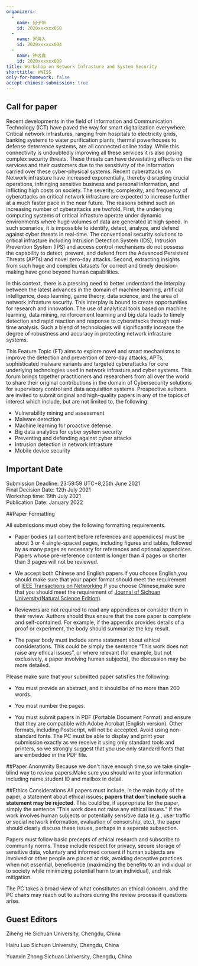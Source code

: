 ```yaml
---
organizers:  
  -
    name: 何子恒
    id: 2020xxxxxx058
  -
    name: 罗海入
    id: 2020xxxxxx004
  -
    name: 钟远鑫
    id: 2020xxxxxx009
title: Workshop on Network Infrasture and System Security  
shorttitle: WNISS  
only-for-homework: false  
accept-chinese-submission: true  
---
```


## Call for paper
Recent developments in the field of Information and Communication Technology (ICT) have paved the way for smart digitalization everywhere. Critical network infrastures, ranging from hospitals to electricity grids, banking systems to water purification plants, thermal powerhouses to defense deterrence systems, are all connected online today. While this connectivity is undoubtedly improving all these services it is also posing complex security threats. These threats can have devastating effects on the services and their customers due to the sensitivity of the information carried over these cyber-physical systems. Recent cyberattacks on Network infrasture have increased exponentially, thereby disrupting crucial operations, infringing sensitive business and personal information, and inflicting high costs on society. The severity, complexity, and frequency of cyberattacks on critical network infrasture are expected to increase further at a much faster pace in the near future. The reasons behind such an increasing number of cyberattacks are twofold. First, the underlying computing systems of critical infrasture operate under dynamic environments where huge volumes of data are generated at high speed. In such scenarios, it is impossible to identify, detect, analyze, and defend against cyber threats in real-time. The conventional security solutions to critical infrasture including Intrusion Detection System (IDS), Intrusion Prevention System (IPS) and access control mechanisms do not possess the capability to detect, prevent, and defend from the Advanced Persistent Threats (APTs) and novel zero-day attacks. Second, extracting insights from such huge and complex datasets for correct and timely decision-making have gone beyond human capabilities.

In this context, there is a pressing need to better understand the interplay between the latest advances in the domain of machine learning, artificial intelligence, deep learning, game theory, data science, and the area of network infrasture security. This interplay is bound to create opportunities for research and innovation. The use of analytical tools based on machine learning, data mining, reinforcement learning and big data leads to timely detection and rapid reaction and response to cyberattacks through real-time analysis. Such a blend of technologies will significantly increase the degree of robustness and accuracy in protecting network infrasture systems.

This Feature Topic (FT) aims to explore novel and smart mechanisms to improve the detection and prevention of zero-day attacks, APTs, sophisticated malware variants and targeted cyberattacks for core underlying technologies used in network infrasture and cyber systems. This forum brings together practitioners and researchers from all over the world to share their original contributions in the domain of Cybersecurity solutions for supervisory control and data acquisition systems. Prospective authors are invited to submit original and high-quality papers in any of the topics of interest which include, but are not limited to, the following:

- Vulnerability mining and assessment
- Malware detection 
- Machine learning for proactive defense
- Big data analytics for cyber system security
- Preventing and defending against cyber attacks
- Intrusion detection in network infrasture
- Mobile device security

## Important Date

Submission Deadline: 23:59:59 UTC+8,25th June 2021  
Final Decision Date: 12th July 2021  
Workshop time: 19th July 2021  
Publication Date: January 2022

##Paper Formatting

All submissions must obey the following formatting requirements.

- Paper bodies (all content before references and appendices) must be about 3 or 4 single-spaced pages, including figures and tables, followed by as many pages as necessary for references and optional appendices. Papers whose pre-reference content is longer than 4 pages or shorter than 3 pages will not be reviewed.

- We accept both Chinese and English papers.If you choose English,you should make sure that your paper format should meet the requirement of [IEEE Transactions on Networking](https://www.ieee.org/conferences/publishing/templates.html).If you choose Chinese,make sure that you should meet the requirement of [Journal of Sichuan University(Natural Science Edition)](http://science.ijournals.cn/uploadfile/news_images/jsunature_cn/2020-12-16/mode.pdf).

- Reviewers are not required to read any appendices or consider them in their review. Authors should thus ensure that the core paper is complete and self-contained. For example, if the appendix provides details of a proof or experiment, the body should summarize the key result.

- The paper body must include some statement about ethical considerations. This could be simply the sentence “This work does not raise any ethical issues”, or where relevant (for example, but not exclusively, a paper involving human subjects), the discussion may be more detailed.    

Please make sure that your submitted paper satisfies the following:  
 
- You must provide an abstract, and it should be of no more than 200 words.

- You must number the pages.

- You must submit papers in PDF (Portable Document Format) and ensure that they are compatible with Adobe Acrobat (English version). Other formats, including Postscript, will not be accepted. Avoid using non-standard fonts. The PC must be able to display and print your submission exactly as we receive it using only standard tools and printers, so we strongly suggest that you use only standard fonts that are embedded in the PDF file.


##Paper Anonymity
Because we don't have enough time,so we take single-blind way to review papers.Make sure you should write your information including name,student ID and mailbox in detail.

##Ethics Considerations
All papers must include, in the main body of the paper, a statement about ethical issues; **papers that don’t include such a statement may be rejected**. This could be, if appropriate for the paper, simply the sentence “This work does not raise any ethical issues.” If the work involves human subjects or potentially sensitive data (e.g., user traffic or social network information, evaluation of censorship, etc.), the paper should clearly discuss these issues, perhaps in a separate subsection.

Papers must follow basic precepts of ethical research and subscribe to community norms. These include respect for privacy, secure storage of sensitive data, voluntary and informed consent if human subjects are involved or other people are placed at risk, avoiding deceptive practices when not essential, beneficence (maximizing the benefits to an individual or to society while minimizing potential harm to an individual), and risk mitigation. 

The PC takes a broad view of what constitutes an ethical concern, and the PC chairs may reach out to authors during the review process if questions arise.

## Guest Editors

Ziheng He
Sichuan University, Chengdu, China

Hairu Luo
Sichuan University, Chengdu, China

Yuanxin Zhong
Sichuan University, Chengdu, China
